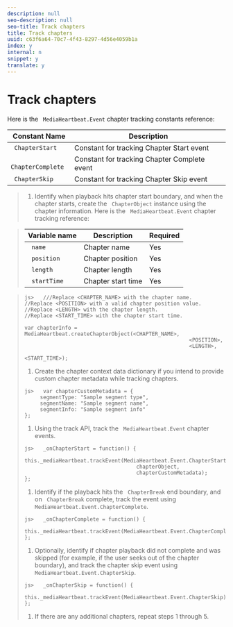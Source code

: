 ```yaml
---
description: null
seo-description: null
seo-title: Track chapters
title: Track chapters
uuid: c63f6a64-70c7-4f43-8297-4d56e4059b1a
index: y
internal: n
snippet: y
translate: y
---
```


# Track chapters

Here is the ` MediaHeartbeat.Event` chapter tracking constants reference: 

|  Constant Name  | Description  |
|---|---|
|  ` ChapterStart`  | Constant for tracking Chapter Start event  |
|  ` ChapterComplete`  | Constant for tracking Chapter Complete event  |
|  ` ChapterSkip`  | Constant for tracking Chapter Skip event  |


>1. Identify when playback hits chapter start boundary, and when the chapter starts, create the ` ChapterObject` instance using the chapter information.
>   Here is the ` MediaHeartbeat.Event` chapter tracking reference: 

>   |  Variable name  | Description  | Required  |
>   |---|---|---|
>   |  ` name`  | Chapter name  | Yes  |
>   |  ` position`  | Chapter position  | Yes  |
>   |  ` length`  | Chapter length  | Yes  |
>   |  ` startTime`  | Chapter start time  | Yes  |

>
>   ```
>   js>   ///Replace <CHAPTER_NAME> with the chapter name. 
>   //Replace <POSITION> with a valid chapter position value. 
>   //Replace <LENGTH> with the chapter length. 
>   //Replace <START_TIME> with the chapter start time.  
>    
>   var chapterInfo = MediaHeartbeat.createChapterObject(<CHAPTER_NAME>,  
>                                                        <POSITION>,  
>                                                        <LENGTH>,  
>                                                        <START_TIME>);
>   ```
>
>1. Create the chapter context data dictionary if you intend to provide custom chapter metadata while tracking chapters.
>
>   ```
>   js>   var chapterCustomMetadata = { 
>        segmentType: "Sample segment type",  
>        segmentName: "Sample segment name",  
>        segmentInfo: "Sample segment info" 
>   }; 
>   
>   ```
>
>1. Using the track API, track the ` MediaHeartbeat.Event` chapter events.
>
>   ```
>   js>   _onChapterStart = function() { 
>       this._mediaHeartbeat.trackEvent(MediaHeartbeat.Event.ChapterStart,  
>                                       chapterObject,  
>                                       chapterCustomMetadata); 
>   };
>   ```
>
>1. Identify if the playback hits the ` ChapterBreak` end boundary, and on ` ChapterBreak` complete, track the event using ` MediaHeartbeat.Event.ChapterComplete`.
>
>   ```
>   js>   _onChapterComplete = function() { 
>      this._mediaHeartbeat.trackEvent(MediaHeartbeat.Event.ChapterComplete); 
>   };
>   ```
>
>1. Optionally, identify if chapter playback did not complete and was skipped (for example, if the user seeks out of the chapter boundary), and track the chapter skip event using ` MediaHeartbeat.Event.ChapterSkip`.
>
>   ```
>   js>   _onChapterSkip = function() { 
>       this._mediaHeartbeat.trackEvent(MediaHeartbeat.Event.ChapterSkip); 
>   };
>   ```
>
>1. If there are any additional chapters, repeat steps 1 through 5.
